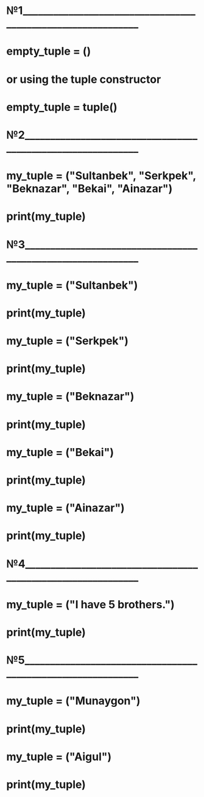 

# №1____________________________________________________________
# empty_tuple = ()
# or using the tuple constructor
# empty_tuple = tuple()


# №2____________________________________________________________
# my_tuple = ("Sultanbek", "Serkpek", "Beknazar", "Bekai", "Ainazar")
# print(my_tuple)

# №3____________________________________________________________
# my_tuple = ("Sultanbek")
# print(my_tuple)

# my_tuple = ("Serkpek")
# print(my_tuple)

# my_tuple = ("Beknazar")
# print(my_tuple)

# my_tuple = ("Bekai")
# print(my_tuple)

# my_tuple = ("Ainazar")
# print(my_tuple)

# №4____________________________________________________________
# my_tuple = ("I have 5 brothers.")
# print(my_tuple)


# №5____________________________________________________________

# my_tuple = ("Munaygon")
# print(my_tuple)

# my_tuple = ("Aigul")
# print(my_tuple)










